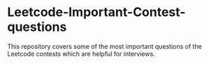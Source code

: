 # Leetcode-Important-Contest-questions
This repository covers some of the most important questions of the Leetcode contests which are helpful for interviews.
